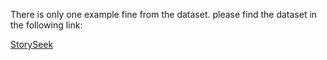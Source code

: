 There is only one example fine from the dataset. please find the dataset in the following link:

[StorySeek](https://huggingface.co/datasets/SoftACE/StorySeek)



